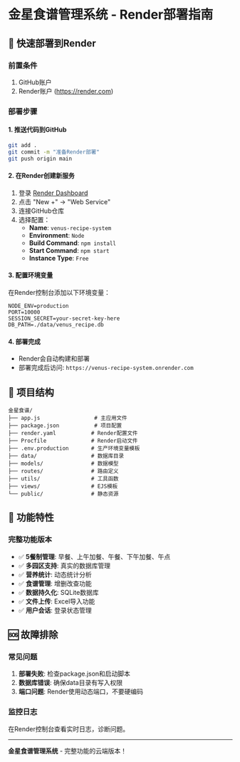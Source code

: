 # 金星食谱管理系统 - Render部署指南

## 🚀 快速部署到Render

### 前置条件
1. GitHub账户
2. Render账户 (https://render.com)

### 部署步骤

#### 1. 推送代码到GitHub
```bash
git add .
git commit -m "准备Render部署"
git push origin main
```

#### 2. 在Render创建新服务
1. 登录 [Render Dashboard](https://dashboard.render.com)
2. 点击 "New +" → "Web Service"
3. 连接GitHub仓库
4. 选择配置：
   - **Name**: `venus-recipe-system`
   - **Environment**: `Node`
   - **Build Command**: `npm install`
   - **Start Command**: `npm start`
   - **Instance Type**: `Free`

#### 3. 配置环境变量
在Render控制台添加以下环境变量：
```
NODE_ENV=production
PORT=10000
SESSION_SECRET=your-secret-key-here
DB_PATH=./data/venus_recipe.db
```

#### 4. 部署完成
- Render会自动构建和部署
- 部署完成后访问: `https://venus-recipe-system.onrender.com`

## 📁 项目结构
```
金星食谱/
├── app.js                 # 主应用文件
├── package.json           # 项目配置
├── render.yaml           # Render配置文件
├── Procfile              # Render启动文件
├── .env.production       # 生产环境变量模板
├── data/                 # 数据库目录
├── models/               # 数据模型
├── routes/               # 路由定义
├── utils/                # 工具函数
├── views/                # EJS模板
└── public/               # 静态资源
```

## 🔧 功能特性

### 完整功能版本
- ✅ **5餐制管理**: 早餐、上午加餐、午餐、下午加餐、午点
- ✅ **多园区支持**: 真实的数据库管理
- ✅ **营养统计**: 动态统计分析
- ✅ **食谱管理**: 增删改查功能
- ✅ **数据持久化**: SQLite数据库
- ✅ **文件上传**: Excel导入功能
- ✅ **用户会话**: 登录状态管理

## 🆘 故障排除

### 常见问题
1. **部署失败**: 检查package.json和启动脚本
2. **数据库错误**: 确保data目录有写入权限
3. **端口问题**: Render使用动态端口，不要硬编码

### 监控日志
在Render控制台查看实时日志，诊断问题。

---

**金星食谱管理系统** - 完整功能的云端版本！